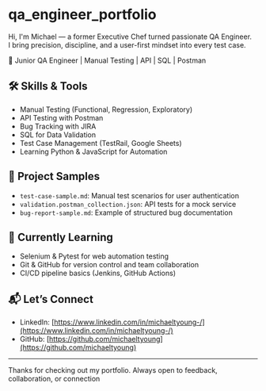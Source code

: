 # qa_engineer_portfolio
Hi, I'm Michael — a former Executive Chef turned passionate QA Engineer.  
I bring precision, discipline, and a user-first mindset into every test case.

🎯 Junior QA Engineer | Manual Testing | API | SQL | Postman


## 🛠️ Skills & Tools
- Manual Testing (Functional, Regression, Exploratory)
- API Testing with Postman
- Bug Tracking with JIRA
- SQL for Data Validation
- Test Case Management (TestRail, Google Sheets)
- Learning Python & JavaScript for Automation

## 📁 Project Samples
- `test-case-sample.md`: Manual test scenarios for user authentication
- `validation.postman_collection.json`: API tests for a mock service
- `bug-report-sample.md`: Example of structured bug documentation

## 🧠 Currently Learning
- Selenium & Pytest for web automation testing
- Git & GitHub for version control and team collaboration
- CI/CD pipeline basics (Jenkins, GitHub Actions)

## 📬 Let’s Connect
- LinkedIn: [https://www.linkedin.com/in/michaeltyoung-/](https://www.linkedin.com/in/michaeltyoung-/)
- GitHub: [https://github.com/michaeltyoung](https://github.com/michaeltyoung)

---

Thanks for checking out my portfolio. Always open to feedback, collaboration, or connection
